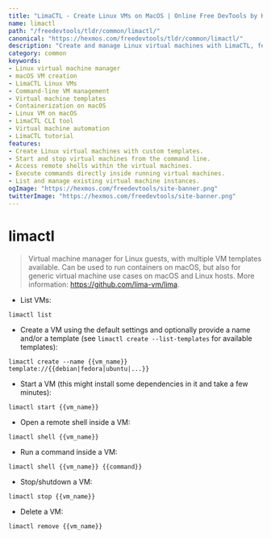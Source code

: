 ```yaml
---
title: "LimaCTL - Create Linux VMs on MacOS | Online Free DevTools by Hexmos"
name: limactl
path: "/freedevtools/tldr/common/limactl/"
canonical: "https://hexmos.com/freedevtools/tldr/common/limactl/"
description: "Create and manage Linux virtual machines with LimaCTL, featuring multiple VM templates on macOS. Run containers and generic VMs easily. Free online tool, no registration required."
category: common
keywords:
- Linux virtual machine manager
- macOS VM creation
- LimaCTL Linux VMs
- Command-line VM management
- Virtual machine templates
- Containerization on macOS
- Linux VM on macOS
- LimaCTL CLI tool
- Virtual machine automation
- LimaCTL tutorial
features:
- Create Linux virtual machines with custom templates.
- Start and stop virtual machines from the command line.
- Access remote shells within the virtual machines.
- Execute commands directly inside running virtual machines.
- List and manage existing virtual machine instances.
ogImage: "https://hexmos.com/freedevtools/site-banner.png"
twitterImage: "https://hexmos.com/freedevtools/site-banner.png"
---
```


# limactl

> Virtual machine manager for Linux guests, with multiple VM templates available.
> Can be used to run containers on macOS, but also for generic virtual machine use cases on macOS and Linux hosts.
> More information: <https://github.com/lima-vm/lima>.

- List VMs:

`limactl list`

- Create a VM using the default settings and optionally provide a name and/or a template (see `limactl create --list-templates` for available templates):

`limactl create --name {{vm_name}} template://{{debian|fedora|ubuntu|...}}`

- Start a VM (this might install some dependencies in it and take a few minutes):

`limactl start {{vm_name}}`

- Open a remote shell inside a VM:

`limactl shell {{vm_name}}`

- Run a command inside a VM:

`limactl shell {{vm_name}} {{command}}`

- Stop/shutdown a VM:

`limactl stop {{vm_name}}`

- Delete a VM:

`limactl remove {{vm_name}}`
